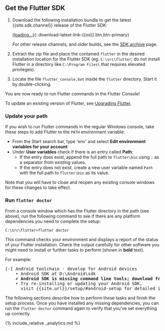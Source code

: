 ## Get the Flutter SDK

 1. Download the following installation bundle to get the latest {{site.sdk.channel}} release of the
    Flutter SDK:

    [(loading...)](#){:.download-latest-link-{{os}}.btn.btn-primary}

    For other release channels, and older builds, see the [SDK
    archive](/docs/development/tools/sdk/archive) page.
 1. Extract the zip file and place the contained `flutter` in the desired
    installation location for the Flutter SDK (eg. `C:\src\flutter`; do not
    install Flutter in a directory like `C:\Program Files\` that requires
    elevated privileges).
 1. Locate the file `flutter_console.bat` inside the `flutter` directory. Start
    it by double-clicking.

You are now ready to run Flutter commands in the Flutter Console!

To update an existing version of Flutter, see [Upgrading Flutter](/docs/development/tools/sdk/upgrading).

### Update your path

If you wish to run Flutter commands in the regular Windows console, take
these steps to add Flutter to the `PATH` environment variable:

* From the Start search bar, type 'env' and select **Edit environment
  variables for your account**
* Under **User variables** check if there is an entry called **Path**:
  * If the entry does exist, append the full path to `flutter\bin` using `;` as
    a separator from existing values.
  * If the entry does not exist, create a new user variable named `Path` with
    the full path to `flutter\bin` as its value.

Note that you will have to close and reopen any existing console windows
for these changes to take effect.

### Run `flutter doctor`

From a console window which has the Flutter directory in the path (see above),
run the following command to see if there are any platform dependencies you
need to complete the setup:

```console
C:\src\flutter>flutter doctor
```

This command checks your environment and displays a report of the status
of your Flutter installation. Check the output carefully for other
software you might need to install or further tasks to perform
(shown in **bold** text).

For example:

<pre>
[-] Android toolchain - develop for Android devices
    • Android SDK at D:\Android\sdk
    <strong>✗ Android SDK is missing command line tools; download from https://goo.gl/XxQghQ</strong>
    • Try re-installing or updating your Android SDK,
      visit {{site.url}}/setup/#android-setup for detailed instructions.
</pre>

The following sections describe how to perform these tasks and finish the setup
process. Once you have installed any missing dependencies, you can run the
`flutter doctor` command again to verify that you’ve set everything up correctly.

{% include_relative _analytics.md %}
